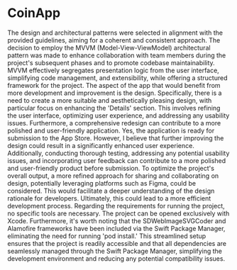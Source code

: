 # CoinApp
The design and architectural patterns were selected in alignment with the provided guidelines, aiming for a coherent and consistent approach. The decision to employ the MVVM (Model-View-ViewModel) architectural pattern was made to enhance collaboration with team members during the project's subsequent phases and to promote codebase maintainability. MVVM effectively segregates presentation logic from the user interface, simplifying code management, and extensibility, while offering a structured framework for the project.
The aspect of the app that would benefit from more development and improvement is the design. Specifically, there is a need to create a more suitable and aesthetically pleasing design, with particular focus on enhancing the 'Details' section. This involves refining the user interface, optimizing user experience, and addressing any usability issues. Furthermore, a comprehensive redesign can contribute to a more polished and user-friendly application. 
Yes, the application is ready for submission to the App Store. However, I believe that further improving the design could result in a significantly enhanced user experience. Additionally, conducting thorough testing, addressing any potential usability issues, and incorporating user feedback can contribute to a more polished and user-friendly product before submission.
To optimize the project's overall output, a more refined approach for sharing and collaborating on design, potentially leveraging platforms such as Figma, could be considered. This would facilitate a deeper understanding of the design rationale for developers. Ultimately, this could lead to a more efficient development process.
Regarding the requirements for running the project, no specific tools are necessary. The project can be opened exclusively with Xcode. Furthermore, it's worth noting that the SDWebImageSVGCoder and Alamofire frameworks have been included via the Swift Package Manager, eliminating the need for running 'pod install.' This streamlined setup ensures that the project is readily accessible and that all dependencies are seamlessly managed through the Swift Package Manager, simplifying the development environment and reducing any potential compatibility issues.
